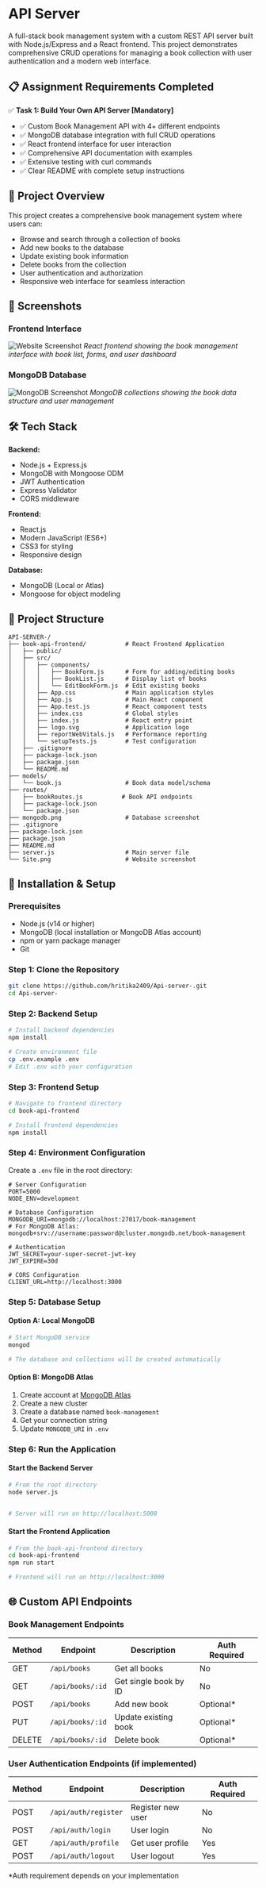 # API Server

A full-stack book management system with a custom REST API server built with Node.js/Express and a React frontend. This project demonstrates comprehensive CRUD operations for managing a book collection with user authentication and a modern web interface.

## 📋 Assignment Requirements Completed

✅ **Task 1: Build Your Own API Server [Mandatory]**
- ✅ Custom Book Management API with 4+ different endpoints
- ✅ MongoDB database integration with full CRUD operations
- ✅ React frontend interface for user interaction
- ✅ Comprehensive API documentation with examples
- ✅ Extensive testing with curl commands
- ✅ Clear README with complete setup instructions

## 🚀 Project Overview

This project creates a comprehensive book management system where users can:
- Browse and search through a collection of books
- Add new books to the database
- Update existing book information
- Delete books from the collection
- User authentication and authorization
- Responsive web interface for seamless interaction

## 📸 Screenshots

### Frontend Interface
![Website Screenshot](./Site.png)
*React frontend showing the book management interface with book list, forms, and user dashboard*

### MongoDB Database
![MongoDB Screenshot](./mongodb.png)
*MongoDB collections showing the book data structure and user management*

## 🛠️ Tech Stack

**Backend:**
- Node.js + Express.js
- MongoDB with Mongoose ODM
- JWT Authentication
- Express Validator
- CORS middleware

**Frontend:**
- React.js
- Modern JavaScript (ES6+)
- CSS3 for styling
- Responsive design

**Database:**
- MongoDB (Local or Atlas)
- Mongoose for object modeling

## 📁 Project Structure

```
API-SERVER-/
├── book-api-frontend/           # React Frontend Application
│   ├── public/
│   ├── src/
│   │   ├── components/
│   │   │   ├── BookForm.js      # Form for adding/editing books
│   │   │   ├── BookList.js      # Display list of books
│   │   │   └── EditBookForm.js  # Edit existing books
│   │   ├── App.css              # Main application styles
│   │   ├── App.js               # Main React component
│   │   ├── App.test.js          # React component tests
│   │   ├── index.css            # Global styles
│   │   ├── index.js             # React entry point
│   │   ├── logo.svg             # Application logo
│   │   ├── reportWebVitals.js   # Performance reporting
│   │   └── setupTests.js        # Test configuration
│   ├── .gitignore
│   ├── package-lock.json
│   ├── package.json
│   └── README.md
├── models/
│   └── book.js                  # Book data model/schema
├── routes/
│   ├── bookRoutes.js           # Book API endpoints
│   ├── package-lock.json
│   └── package.json
├── mongodb.png                  # Database screenshot
├── .gitignore
├── package-lock.json
├── package.json
├── README.md
├── server.js                    # Main server file
└── Site.png                     # Website screenshot
```

## 🔧 Installation & Setup

### Prerequisites
- Node.js (v14 or higher)
- MongoDB (local installation or MongoDB Atlas account)
- npm or yarn package manager
- Git

### Step 1: Clone the Repository
```bash
git clone https://github.com/hritika2409/Api-server-.git
cd Api-server-
```

### Step 2: Backend Setup
```bash
# Install backend dependencies
npm install

# Create environment file
cp .env.example .env
# Edit .env with your configuration
```

### Step 3: Frontend Setup
```bash
# Navigate to frontend directory
cd book-api-frontend

# Install frontend dependencies
npm install
```

### Step 4: Environment Configuration
Create a `.env` file in the root directory:
```env
# Server Configuration
PORT=5000
NODE_ENV=development

# Database Configuration
MONGODB_URI=mongodb://localhost:27017/book-management
# For MongoDB Atlas: mongodb+srv://username:password@cluster.mongodb.net/book-management

# Authentication
JWT_SECRET=your-super-secret-jwt-key
JWT_EXPIRE=30d

# CORS Configuration
CLIENT_URL=http://localhost:3000
```

### Step 5: Database Setup

#### Option A: Local MongoDB
```bash
# Start MongoDB service
mongod

# The database and collections will be created automatically
```

#### Option B: MongoDB Atlas
1. Create account at [MongoDB Atlas](https://cloud.mongodb.com)
2. Create a new cluster
3. Create a database named `book-management`
4. Get your connection string
5. Update `MONGODB_URI` in `.env`

### Step 6: Run the Application

#### Start the Backend Server
```bash
# From the root directory
node server.js


# Server will run on http://localhost:5000
```

#### Start the Frontend Application
```bash
# From the book-api-frontend directory
cd book-api-frontend
npm run start

# Frontend will run on http://localhost:3000
```

## 🌐 Custom API Endpoints

### Book Management Endpoints
| Method | Endpoint | Description | Auth Required |
|--------|----------|-------------|---------------|
| GET | `/api/books` | Get all books | No |
| GET | `/api/books/:id` | Get single book by ID | No |
| POST | `/api/books` | Add new book | Optional* |
| PUT | `/api/books/:id` | Update existing book | Optional* |
| DELETE | `/api/books/:id` | Delete book | Optional* |

### User Authentication Endpoints (if implemented)
| Method | Endpoint | Description | Auth Required |
|--------|----------|-------------|---------------|
| POST | `/api/auth/register` | Register new user | No |
| POST | `/api/auth/login` | User login | No |
| GET | `/api/auth/profile` | Get user profile | Yes |
| POST | `/api/auth/logout` | User logout | Yes |

*Auth requirement depends on your implementation
